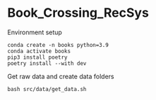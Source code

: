 # Book_Crossing_RecSys

Environment setup
```
conda create -n books python=3.9
conda activate books
pip3 install poetry
poetry install --with dev
```

Get raw data and create data folders
```
bash src/data/get_data.sh
```


